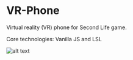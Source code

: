 # VR-Phone
Virtual reality (VR) phone for Second Life game.</br>

Core technologies: Vanilla JS and LSL</br>

![alt text](https://github.com/tomcruzana/VR-Phone/blob/master/git_banner.png)
